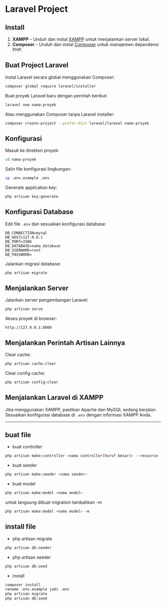 # Laravel Project

## Install

1. **XAMPP** – Unduh dan instal [XAMPP](https://www.apachefriends.org/download.html)
   untuk menjalankan server lokal.
2. **Composer** – Unduh dan instal [Composer](https://getcomposer.org/download/)
   untuk manajemen dependensi PHP.

## Buat Project Laravel

Instal Laravel secara global menggunakan Composer:

```sh
composer global require laravel/installer
```

Buat proyek Laravel baru dengan perintah berikut:

```sh
laravel new nama-proyek
```

Atau menggunakan Composer tanpa Laravel installer:

```sh
composer create-project --prefer-dist laravel/laravel nama-proyek
```

## Konfigurasi

Masuk ke direktori proyek:

```sh
cd nama-proyek
```

Salin file konfigurasi lingkungan:

```sh
cp .env.example .env
```

Generate application key:

```sh
php artisan key:generate
```

## Konfigurasi Database

Edit file `.env` dan sesuaikan konfigurasi database:

```
DB_CONNECTION=mysql
DB_HOST=127.0.0.1
DB_PORT=3306
DB_DATABASE=nama_database
DB_USERNAME=root
DB_PASSWORD=
```

Jalankan migrasi database:

```sh
php artisan migrate
```

## Menjalankan Server

Jalankan server pengembangan Laravel:

```sh
php artisan serve
```

Akses proyek di browser:

```
http://127.0.0.1:8000
```

## Menjalankan Perintah Artisan Lainnya

Clear cache:

```sh
php artisan cache:clear
```

Clear config cache:

```sh
php artisan config:clear
```

## Menjalankan Laravel di XAMPP

Jika menggunakan XAMPP, pastikan Apache dan MySQL sedang berjalan. Sesuaikan
konfigurasi database di `.env` dengan informasi XAMPP Anda.

---

## buat file

- buat controller

```sh
php artisan make:controller <nama controller(huruf besar)> --resource
```

- buat seeder

```sh
php artisan make:seeder <nama seeder>
```

- buat model

```sh
php artisan make:model <nama model>
```

untuk langsung dibuat migration tambahkan -m

```sh
php artisan make:model <nama model> -m
```

## install file

- php artisan migrate

```sh
php artisan db:seeder
```

- php artisan seeder

```sh
php artisan db:seed -
```

- install

```sh
composer install
rename .env.example jadi .env
php artisan migrate
php artisan db:seed

```
